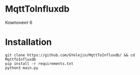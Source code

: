# MqttToInfluxdb
Компонент 6
# Installation
```
git clone https://github.com/GYelejin/MqttToInfluxdb/ && cd MqttToInfluxdb
pip install -r requirements.txt
python3 main.py
```
